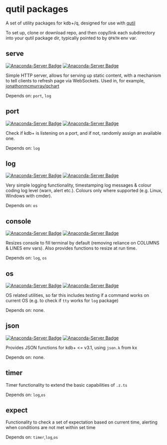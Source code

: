 # qutil packages

A set of utility packages for kdb+/q, designed for use with [qutil](https://github.com/nugend/qutil)

To set up, clone or download repo, and then copy/link each subdirectory into
your qutil package dir, typically pointed to by `QPATH` env var.

## serve

[![Anaconda-Server Badge](https://anaconda.org/jmcmurray/serve/badges/version.svg)](https://anaconda.org/jmcmurray/serve)
[![Anaconda-Server Badge](https://anaconda.org/jmcmurray/serve/badges/downloads.svg)](https://anaconda.org/jmcmurray/serve)

Simple HTTP server, allows for serving up static content, with a mechanism to
tell clients to refresh page via WebSockets. Used in, for example,
[jonathonmcmurray/qchart](https://github.com/jonathonmcmurray/qchart)

Depends on: `port`, `log`

## port

[![Anaconda-Server Badge](https://anaconda.org/jmcmurray/port/badges/version.svg)](https://anaconda.org/jmcmurray/port)
[![Anaconda-Server Badge](https://anaconda.org/jmcmurray/port/badges/downloads.svg)](https://anaconda.org/jmcmurray/port)

Check if kdb+ is listening on a port, and if not, randomly assign an available
one. 

Depends on: `log`

## log

[![Anaconda-Server Badge](https://anaconda.org/jmcmurray/log/badges/version.svg)](https://anaconda.org/jmcmurray/log)
[![Anaconda-Server Badge](https://anaconda.org/jmcmurray/log/badges/downloads.svg)](https://anaconda.org/jmcmurray/log)

Very simple logging functionality, timestamping log messages & colour coding
log level (warn, alert etc.). Colours only where supported (e.g. Linux, Windows
with cmder).

Depends on: `os`

## console

[![Anaconda-Server Badge](https://anaconda.org/jmcmurray/console/badges/version.svg)](https://anaconda.org/jmcmurray/console)
[![Anaconda-Server Badge](https://anaconda.org/jmcmurray/console/badges/downloads.svg)](https://anaconda.org/jmcmurray/console)

Resizes console to fill terminal by default (removing reliance on COLUMNS &
LINES env vars). Also provides functions to resize at run time.

Depends on: `log`, `os`

## os

[![Anaconda-Server Badge](https://anaconda.org/jmcmurray/os/badges/version.svg)](https://anaconda.org/jmcmurray/os)
[![Anaconda-Server Badge](https://anaconda.org/jmcmurray/os/badges/downloads.svg)](https://anaconda.org/jmcmurray/os)

OS related utilities, so far this includes testing if a command works on
current OS (e.g. to check if `tty` works for `log` package)

Depends on: none.

## json

[![Anaconda-Server Badge](https://anaconda.org/jmcmurray/json/badges/version.svg)](https://anaconda.org/jmcmurray/json)
[![Anaconda-Server Badge](https://anaconda.org/jmcmurray/json/badges/downloads.svg)](https://anaconda.org/jmcmurray/json)

Provides JSON functions for kdb+ <= v3.1, using `json.k` from kx

Depends on: none.

## timer

Timer functionality to extend the basic capabilities of `.z.ts`

Depends on: `log`,`os`

## expect

Functionality to check a set of expectation based on current time, alerting when conditions are not met within set time

Depends on: `timer`,`log`,`os`
